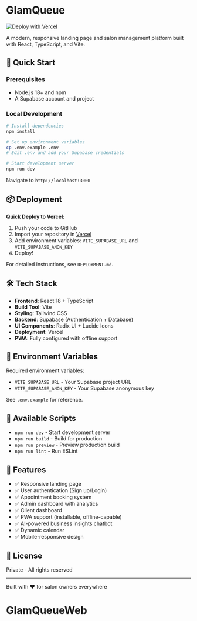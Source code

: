 # GlamQueue

[![Deploy with Vercel](https://vercel.com/button)](https://vercel.com/new/clone?repository-url=https://github.com/YOUR_USERNAME/glamqueue-landing)

A modern, responsive landing page and salon management platform built with React, TypeScript, and Vite.

## 🚀 Quick Start

### Prerequisites

- Node.js 18+ and npm
- A Supabase account and project

### Local Development

```bash
# Install dependencies
npm install

# Set up environment variables
cp .env.example .env
# Edit .env and add your Supabase credentials

# Start development server
npm run dev
```

Navigate to `http://localhost:3000`

## 📦 Deployment

**Quick Deploy to Vercel:**

1. Push your code to GitHub
2. Import your repository in [Vercel](https://vercel.com)
3. Add environment variables: `VITE_SUPABASE_URL` and `VITE_SUPABASE_ANON_KEY`
4. Deploy!

For detailed instructions, see `DEPLOYMENT.md`.

## 🛠️ Tech Stack

- **Frontend**: React 18 + TypeScript
- **Build Tool**: Vite
- **Styling**: Tailwind CSS
- **Backend**: Supabase (Authentication + Database)
- **UI Components**: Radix UI + Lucide Icons
- **Deployment**: Vercel
- **PWA**: Fully configured with offline support

## 🔑 Environment Variables

Required environment variables:

- `VITE_SUPABASE_URL` - Your Supabase project URL
- `VITE_SUPABASE_ANON_KEY` - Your Supabase anonymous key

See `.env.example` for reference.

## 📝 Available Scripts

- `npm run dev` - Start development server
- `npm run build` - Build for production
- `npm run preview` - Preview production build
- `npm run lint` - Run ESLint

## 🎯 Features

- ✅ Responsive landing page
- ✅ User authentication (Sign up/Login)
- ✅ Appointment booking system
- ✅ Admin dashboard with analytics
- ✅ Client dashboard
- ✅ PWA support (installable, offline-capable)
- ✅ AI-powered business insights chatbot
- ✅ Dynamic calendar
- ✅ Mobile-responsive design

## 📄 License

Private - All rights reserved

---

Built with ❤️ for salon owners everywhere
# GlamQueueWeb
